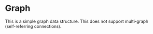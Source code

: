 # Graph
This is a simple graph data structure. This does not support multi-graph (self-referring connections).
